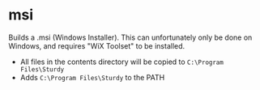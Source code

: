 # msi

Builds a .msi (Windows Installer). This can unfortunately only be done on Windows, and requires "WiX Toolset" to be installed.

* All files in the contents directory will be copied to `C:\Program Files\Sturdy`
* Adds `C:\Program Files\Sturdy` to the PATH
